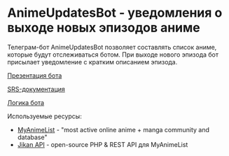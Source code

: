 # AnimeUpdatesBot - уведомления о выходе новых эпизодов аниме

Телеграм-бот AnimeUpdatesBot позволяет составлять список аниме, которые будут отслеживаться ботом. При выходе нового эпизода бот присылает уведомление с кратким описанием эпизода.

[Презентация бота](AnimeUpdatesBot.pdf)

[SRS-документация](https://docs.google.com/document/d/1V3BpQEYjUxV9lLRIFGlfW4RQZhVWIPW_16f_bvy0XTg/edit)

[Логика бота](https://docs.google.com/document/d/1RyHHrPVLukMPLZlpQ1GfLx7Ro0HaDdRLbManZElRExY/edit?usp=sharing)

Используемые ресурсы:
  - [MyAnimeList](https://myanimelist.net/) - "most active online anime + manga community and database"
  - [Jikan API](https://jikan.moe/) - open-source PHP & REST API для MyAnimeList
